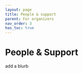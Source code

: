 ```yaml
---
layout: page
title: People & support
parent: For organizers
nav_order: 3
has_toc: true
---
```


# People & Support

add a blurb
